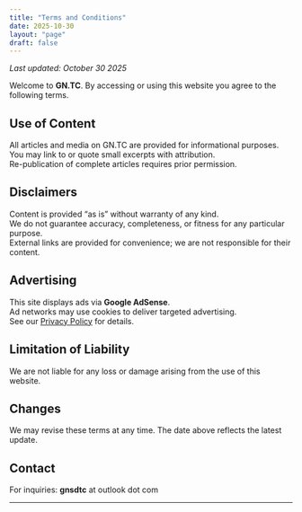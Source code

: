 ```yaml
---
title: "Terms and Conditions"
date: 2025-10-30
layout: "page"
draft: false
---
```


_Last updated: October 30 2025_

Welcome to **GN.TC**. By accessing or using this website you agree to the following terms.

## Use of Content
All articles and media on GN.TC are provided for informational purposes.  
You may link to or quote small excerpts with attribution.  
Re-publication of complete articles requires prior permission.

## Disclaimers
Content is provided “as is” without warranty of any kind.  
We do not guarantee accuracy, completeness, or fitness for any particular purpose.  
External links are provided for convenience; we are not responsible for their content.

## Advertising
This site displays ads via **Google AdSense**.  
Ad networks may use cookies to deliver targeted advertising.  
See our [Privacy Policy](/privacy-policy/) for details.

## Limitation of Liability
We are not liable for any loss or damage arising from the use of this website.

## Changes
We may revise these terms at any time. The date above reflects the latest update.

## Contact
For inquiries: **gnsdtc** at outlook dot com

---
